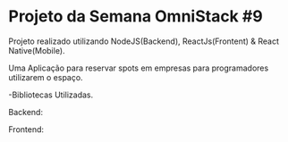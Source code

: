 # Projeto da Semana OmniStack #9

Projeto realizado utilizando NodeJS(Backend), ReactJs(Frontent) & React Native(Mobile).

Uma Aplicação para reservar spots em empresas para programadores utilizarem o espaço.

-Bibliotecas Utilizadas.

Backend:

Frontend:
